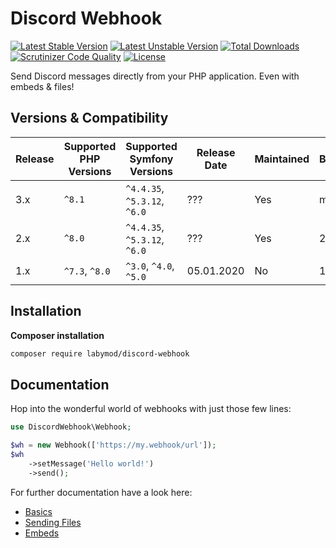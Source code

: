 # Discord Webhook
[![Latest Stable Version](https://poser.pugx.org/labymod/discord-webhook/v)](https://packagist.org/packages/labymod/discord-webhook)
[![Latest Unstable Version](https://poser.pugx.org/labymod/discord-webhook/v/unstable)](https://packagist.org/packages/labymod/discord-webhook)
[![Total Downloads](https://poser.pugx.org/labymod/discord-webhook/downloads)](https://packagist.org/packages/labymod/discord-webhook)
[![Scrutinizer Code Quality](https://scrutinizer-ci.com/g/LabyMod/discord-webhook/badges/quality-score.png?b=master)](https://scrutinizer-ci.com/g/LabyMod/discord-webhook/?branch=master)
[![License](https://poser.pugx.org/labymod/discord-webhook/license)](https://packagist.org/packages/labymod/discord-webhook)

Send Discord messages directly from your PHP application. Even with embeds & files!

## Versions & Compatibility
| Release | Supported PHP Versions | Supported Symfony Versions   | Release Date | Maintained | Branch |
|---------|------------------------|------------------------------|--------------|------------|--------|
| 3.x     | `^8.1`                 | `^4.4.35`, `^5.3.12`, `^6.0` | ???          | Yes        | master |
| 2.x     | `^8.0`                 | `^4.4.35`, `^5.3.12`, `^6.0` | ???          | Yes        | 2.x    |
| 1.x     | `^7.3`, `^8.0`         | `^3.0`, `^4.0`, `^5.0`       | 05.01.2020   | No         | 1.x    |

## Installation

**Composer installation**
```bash
composer require labymod/discord-webhook
```

## Documentation
Hop into the wonderful world of webhooks with just those few lines:
```php
use DiscordWebhook\Webhook;

$wh = new Webhook(['https://my.webhook/url']);
$wh
    ->setMessage('Hello world!')
    ->send();
```

For further documentation have a look here:
* [Basics](docs/01_Basics.md)
* [Sending Files](docs/02_SendingFiles.md)
* [Embeds](docs/03_Embeds.md)
